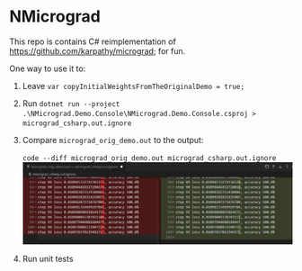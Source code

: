 # NMicrograd

This repo is contains C# reimplementation of https://github.com/karpathy/micrograd; for fun.

One way to use it to:

1. Leave `var copyInitialWeightsFromTheOriginalDemo = true;`
2. Run `dotnet run --project .\NMicrograd.Demo.Console\NMicrograd.Demo.Console.csproj > micrograd_csharp.out.ignore`
3. Compare `micrograd_orig_demo.out` to the output:
   
   `code --diff micrograd_orig_demo.out micrograd_csharp.out.ignore`
   ![Alt text](Extras/DemoCompare1.png "Comparison of the original micrograd's output and NMicrograd's output")
4. Run unit tests
   